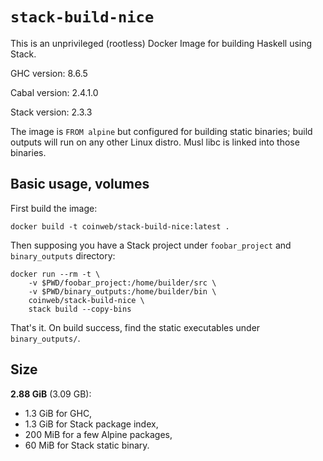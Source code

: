 # `stack-build-nice` #

This is an unprivileged (rootless) Docker Image for building Haskell using Stack.

GHC version: 8.6.5

Cabal version: 2.4.1.0

Stack version: 2.3.3

The image is `FROM alpine` but configured for building static binaries; build outputs will run on any other Linux distro. Musl libc is linked into those binaries.

## Basic usage, volumes ##

First build the image:

    docker build -t coinweb/stack-build-nice:latest .

Then supposing you have a Stack project under `foobar_project` and `binary_outputs` directory:

    docker run --rm -t \
        -v $PWD/foobar_project:/home/builder/src \
        -v $PWD/binary_outputs:/home/builder/bin \
        coinweb/stack-build-nice \
        stack build --copy-bins

That's it. On build success, find the static executables under `binary_outputs/`.

## Size ##

**2.88 GiB** (3.09 GB):
 * 1.3 GiB for GHC,
 * 1.3 GiB for Stack package index,
 * 200 MiB for a few Alpine packages,
 * 60 MiB for Stack static binary.
